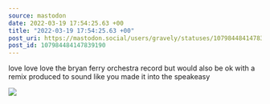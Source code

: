 ```yaml
---
source: mastodon
date: 2022-03-19 17:54:25.63 +00
title: "2022-03-19 17:54:25.63 +00"
post_uri: https://mastodon.social/users/gravely/statuses/107984484147839190
post_id: 107984484147839190
---
```

love love love the bryan ferry orchestra record but would also be ok with a remix produced to sound like you made it into the speakeasy


![](/images/107984484086472561.jpg)

